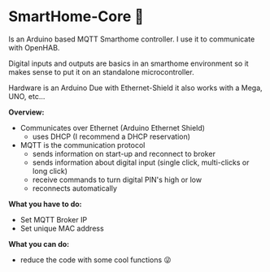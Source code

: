 # SmartHome-Core :house_with_garden:

Is an Arduino based MQTT Smarthome controller.
I use it to communicate with OpenHAB.

Digital inputs and outputs are basics in an smarthome environment so it makes sense to put it on an 
standalone microcontroller.

Hardware is an Arduino Due with Ethernet-Shield
it also works with a Mega, UNO, etc...


**Overview:**
- Communicates over Ethernet (Arduino Ethernet Shield)
  - uses DHCP (I recommend a DHCP reservation)
- MQTT is the communication protocol
  - sends information on start-up and reconnect to broker
  - sends information about digital input (single click, multi-clicks or long click)
  - receive commands to turn digital PIN's high or low
  - reconnects automatically
 
 
**What you have to do:**
- Set MQTT Broker IP
- Set unique MAC address


**What you can do:**
- reduce the code with some cool functions :stuck_out_tongue_winking_eye:
